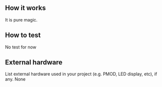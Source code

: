 <!---

This file is used to generate your project datasheet. Please fill in the information below and delete any unused
sections.

You can also include images in this folder and reference them in the markdown. Each image must be less than
512 kb in size, and the combined size of all images must be less than 1 MB.
-->

## How it works


It is pure magic. 

## How to test

No test for now

## External hardware

List external hardware used in your project (e.g. PMOD, LED display, etc), if any. None
